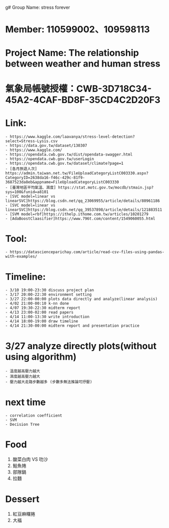 g# Group Name: stress forever
# Member: 110599002、109598113
# Project Name: The relationship between weather and human stress

# 氣象局帳號授權：CWB-3D718C34-45A2-4CAF-BD8F-35CD4C2D20F3

# Link:
    - https://www.kaggle.com/laavanya/stress-level-detection?select=Stress-Lysis.csv
    - https://data.gov.tw/dataset/130307
    - https://www.kaggle.com/
    - https://opendata.cwb.gov.tw/dist/opendata-swagger.html
    - https://opendata.cwb.gov.tw/userLogin
    - https://opendata.cwb.gov.tw/dataset/climate?page=1
    - [各月旅遊人次] https://admin.taiwan.net.tw/FileUploadCategoryListC003330.aspx?CategoryID=2638da16-f46c-429c-81f9-3687523da8eb&appname=FileUploadCategoryListC003330
    - [臺灣地區平均氣溫、濕度] https://stat.motc.gov.tw/mocdb/stmain.jsp?sys=100&funid=a8101
    - [SVC model=linear vs linearSVC]https://blog.csdn.net/qq_23069955/article/details/80961186
    - [SVC model=linear vs linearSVC]https://blog.csdn.net/qq_39537898/article/details/121883511
    - [SVM model=rbf]https://ithelp.ithome.com.tw/articles/10201279
    - [AdaBoostClaasifier]https://www.796t.com/content/1549060055.html




# Tool:
    - https://datascienceparichay.com/article/read-csv-files-using-pandas-with-examples/

# Timeline:
    - 3/10 19:00-23:30 discuss project plan
    - 3/17 20:00-22:30 environment setting
    - 3/27 22:00-00:00 plots data directly and analyze(linear analysis)
    - 4/02 21:00-00:10 k-nn done
    - 4/07 19:30-22:30 midterm report
    - 4/13 23:00-02:00 read papers
    - 4/14 11:00-13:30 write introduction
    - 4/14 18:00-19:00 draw timeline
    - 4/14 21:30-00:00 midterm report and presentation practice

# 3/27 analyze directly plots(without using algorithm)
    - 溫度越高壓力越大
    - 濕度越高壓力越大
    - 壓力越大走路步數越多 (步數多無法推論可抒壓)

# next time
    - correlation coefficient
    - SVM
    - Decision Tree

# Food
1. 酸菜白肉 VS 叻沙
2. 鮭魚捲
3. 部隊鍋
4. 拉麵

# Dessert
1. 紅豆麻糬捲
2. 大福
